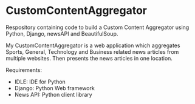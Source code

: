 # CustomContentAggregator
Respository containing code to build a Custom Content Aggregator using Python, Django, newsAPI and BeautifulSoup.

My CustomContentAggregator is a web application which aggregates Sports, General, Technology and Business related news articles from multiple websites. Then presents the news articles in one location.

Requirements:
- IDLE: IDE for Python
- Django: Python Web framework
- News API: Python client library
